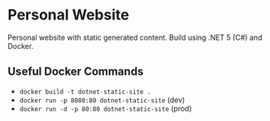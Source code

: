 # Personal Website 

Personal website with static generated content.  Build using .NET 5 (C#) and Docker. 

## Useful Docker Commands 
- `docker build -t dotnet-static-site .`
- `docker run -p 8080:80 dotnet-static-site` (dev)
- `docker run -d -p 80:80 dotnet-static-site` (prod) 
